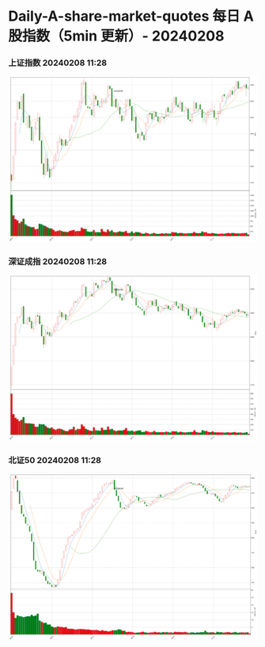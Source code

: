 
# Daily-A-share-market-quotes 每日 A 股指数（5min 更新）- 20240208

### 上证指数 20240208 11:28
![](./fig/2024/2/20240208-sh000001.png)

### 深证成指 20240208 11:28
![](./fig/2024/2/20240208-sz399001.png)

### 北证50 20240208 11:28
![](./fig/2024/2/20240208-bj899050.png)
